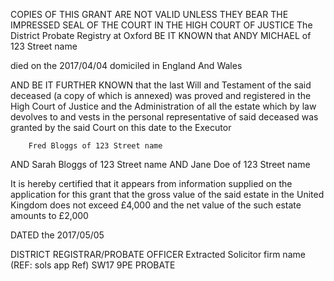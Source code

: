 COPIES OF THIS GRANT ARE NOT VALID UNLESS
THEY BEAR THE IMPRESSED SEAL OF THE COURT
IN THE HIGH COURT OF JUSTICE
The District Probate Registry at Oxford
BE IT KNOWN that ANDY MICHAEL
of 123 Street name

died on the 2017/04/04 
domiciled in England And Wales

AND BE IT FURTHER KNOWN that the last Will and Testament of the said deceased (a copy of which is annexed) was proved and registered in the High Court of Justice and the Administration of all the estate which by law devolves to and vests in the personal representative of said deceased was granted by the said Court on this date to the Executor

        Fred Bloggs of 123 Street name
AND     Sarah Bloggs of 123 Street name
AND     Jane Doe of 123 Street name

It is hereby certified that it appears from information supplied on the application for this grant that the gross value of the said estate in the United Kingdom does not exceed £4,000 and the net value of the such estate amounts to £2,000

DATED the 2017/05/05

DISTRICT REGISTRAR/PROBATE OFFICER
Extracted Solicitor firm name (REF: sols app Ref) SW17 9PE
PROBATE
